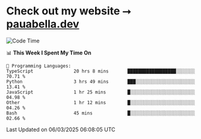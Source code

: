 # Check out my website ⭢ [pauabella.dev](https://pauabella.dev)

<!--START_SECTION:waka-->
![Code Time](http://img.shields.io/badge/Code%20Time-4%2C161%20hrs%2036%20mins-blue)

📊 **This Week I Spent My Time On** 

```text
💬 Programming Languages: 
TypeScript               20 hrs 8 mins       ██████████████████░░░░░░░   70.71 % 
Python                   3 hrs 49 mins       ███░░░░░░░░░░░░░░░░░░░░░░   13.41 % 
JavaScript               1 hr 25 mins        █░░░░░░░░░░░░░░░░░░░░░░░░   04.98 % 
Other                    1 hr 12 mins        █░░░░░░░░░░░░░░░░░░░░░░░░   04.26 % 
Bash                     45 mins             █░░░░░░░░░░░░░░░░░░░░░░░░   02.66 % 
```


 Last Updated on 06/03/2025 06:08:05 UTC
<!--END_SECTION:waka-->
